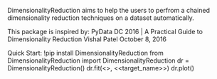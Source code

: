 DimensionalityReduction aims to help the users to perfrom a chained dimensionality reduction techniques on a dataset automatically. 

This package is inspired by: 
PyData DC 2016 | A Practical Guide to Dimensionality Reduction 
Vishal Patel
October 8, 2016

Quick Start:
	!pip install DimensionalityReduction
	from DimensionalityReduction import DimensionalityReduction
	dr = DimensionalityReduction()
	dr.fit(<<dataset>>, <<target_name>>)
	dr.plot()
    
